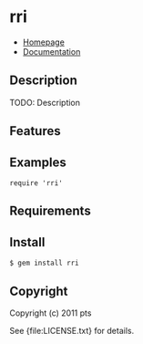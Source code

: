 # rri

* [Homepage](http://rubygems.org/gems/rri)
* [Documentation](http://rubydoc.info/gems/rri/frames)

## Description

TODO: Description

## Features

## Examples

    require 'rri'

## Requirements

## Install

    $ gem install rri

## Copyright

Copyright (c) 2011 pts

See {file:LICENSE.txt} for details.

